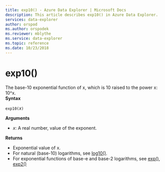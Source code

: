 ```yaml
---
title: exp10() - Azure Data Explorer | Microsoft Docs
description: This article describes exp10() in Azure Data Explorer.
services: data-explorer
author: orspod
ms.author: orspodek
ms.reviewer: mblythe
ms.service: data-explorer
ms.topic: reference
ms.date: 10/23/2018
---
```

# exp10()

The base-10 exponential function of x, which is 10 raised to the power x: 10^x.  
**Syntax**

`exp10(`*x*`)`

**Arguments**

* *x*: A real number, value of the exponent.

**Returns**

* Exponential value of x.
* For natural (base-10) logarithms, see [log10()](log10-function.md).
* For exponential functions of base-e and base-2 logarithms, see [exp()](exp-function.md), [exp2()](exp2-function.md)